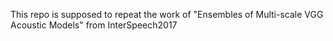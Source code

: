 This repo is supposed to repeat the work of "Ensembles of Multi-scale VGG Acoustic Models" from InterSpeech2017